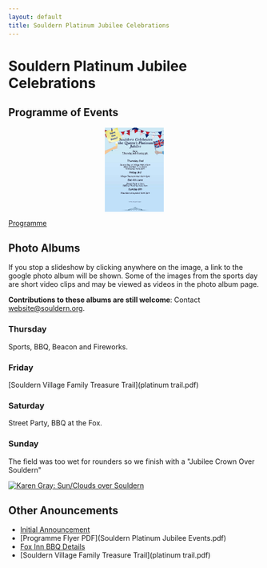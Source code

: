 ```yaml
---
layout: default
title: Souldern Platinum Jubilee Celebrations
---
```

<style>
#poster img {margin:0 auto;display:block; height:12em;}
</style>


# Souldern Platinum Jubilee Celebrations

## Programme of Events

<div id="poster" markdown="1">

[![poster](/home/announcements/jubilee-2022-poster.jpg)](/home/announcements/jubilee-2022-programme)

</div>

<p style="text-align:center" markdown="1">

 [Programme](/home/announcements/jubilee-2022-programme)
 
</p>

## Photo Albums

If you stop a slideshow by clicking anywhere on the image, a link to
the google photo album will be shown.  Some of the images from the
sports day are short video clips and may be viewed as videos in the
photo album page.

**Contributions to these albums are still welcome**:
Contact [website@souldern.org](mailto:website@souldern.org).


### Thursday

Sports, BBQ, Beacon and Fireworks.

<div id="platinumthu"></div>

### Friday

 [Souldern Village Family Treasure Trail](platinum trail.pdf)

<div id="platinumfri"></div>

### Saturday

Street Party, BBQ at the Fox.

<div id="platinumsat"></div>

<script src="/home/gallery/platinumthu.js"></script>
<script src="/home/gallery/platinumfri.js"></script>
<script src="/home/gallery/platinumsat.js"></script>
<script src="/home/gallery/galleries.js"></script>

<script>
  document.getElementById("platinumthu").style.height="25em";
  document.getElementById("platinumfri").style.height="25em";
  document.getElementById("platinumsat").style.height="25em";
</script>

### Sunday
The field was too wet for rounders so we finish with a "Jubilee Crown Over Souldern"

<p style="text-align:center">

<a href="https://photos.app.goo.gl/GCJqf1DMDdrxr93t7"><img alt="Karen Gray: Sun/Clouds over Souldern" style="max-height:25em" src="https://lh3.googleusercontent.com/pw/AM-JKLWl6eNSsakyxOSapFIQ_58XeW99vimI6pAEc-N0Sl0yVRrUpZw0g6vMp6-fgcRUIh49XY1DkUzlR47OiZCOsUmMrg2EKAU3_ZWtt-kn8c20Hm9dF07iAveGwBtQK_RVfiqlXCUWLByFSTmdhc1bEBY5=w820-h1093-no?authuser=0"></a>

</p>

## Other Anouncements

 * [Initial Announcement](/home/announcements/jubilee-2022)
 * [Programme Flyer PDF](Souldern Platinum Jubilee Events.pdf)
 * [Fox Inn BBQ Details](/home/announcements/fox-jubilee-bbq)
 * [Souldern Village Family Treasure Trail](platinum trail.pdf)
